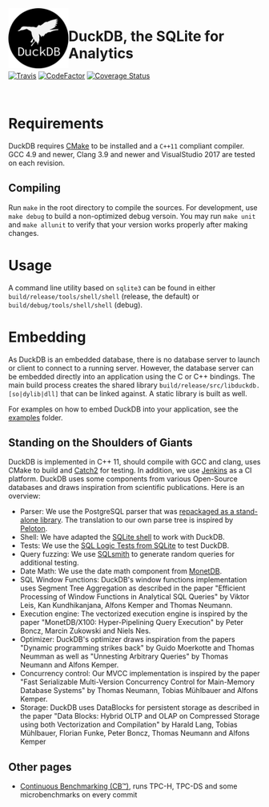 <img align="left" src="logo/duckdb-logo.png" height="120">

# DuckDB, the SQLite for Analytics
[![Travis](https://api.travis-ci.org/cwida/duckdb.svg?branch=master)](https://travis-ci.org/cwida/duckdb)
[![CodeFactor](https://www.codefactor.io/repository/github/cwida/duckdb/badge)](https://www.codefactor.io/repository/github/cwida/duckdb)
[![Coverage Status](https://coveralls.io/repos/github/cwida/duckdb/badge.svg?branch=master)](https://coveralls.io/github/cwida/duckdb?branch=master)

<br>


# Requirements
DuckDB requires [CMake](https://cmake.org) to be installed and a `C++11` compliant compiler. GCC 4.9 and newer, Clang 3.9 and newer and VisualStudio 2017 are tested on each revision.

## Compiling
Run `make` in the root directory to compile the sources. For development, use `make debug` to build a non-optimized debug versoin. You may run `make unit` and `make allunit` to verify that your version works properly after making changes.

# Usage
A command line utility based on `sqlite3` can be found in either `build/release/tools/shell/shell` (release, the default) or `build/debug/tools/shell/shell` (debug).

# Embedding
As DuckDB is an embedded database, there is no database server to launch or client to connect to a running server. However, the database server can be embedded directly into an application using the C or C++ bindings. The main build process creates the shared library `build/release/src/libduckdb.[so|dylib|dll]` that can be linked against. A static library is built as well.

For examples on how to embed DuckDB into your application, see the [examples](https://github.com/cwida/duckdb/tree/master/examples) folder.

## Standing on the Shoulders of Giants
DuckDB is implemented in C++ 11, should compile with GCC and clang, uses CMake to build and [Catch2](https://github.com/catchorg/Catch2) for testing. In addition, we use [Jenkins](https://jenkins.io) as a CI platform. DuckDB uses some components from various Open-Source databases and draws inspiration from scientific publications. Here is an overview:

* Parser: We use the PostgreSQL parser that was [repackaged as a stand-alone library](https://github.com/lfittl/libpg_query). The translation to our own parse tree is inspired by [Peloton](https://pelotondb.io).
* Shell: We have adapted the [SQLite shell](https://sqlite.org/cli.html) to work with DuckDB.
* Tests: We use the [SQL Logic Tests from SQLite](https://www.sqlite.org/sqllogictest/doc/trunk/about.wiki) to test DuckDB.
* Query fuzzing: We use [SQLsmith](https://github.com/anse1/sqlsmith) to generate random queries for additional testing.
* Date Math: We use the date math component from [MonetDB](https://www.monetdb.org).
* SQL Window Functions: DuckDB's window functions implementation uses Segment Tree Aggregation as described in the paper "Efficient Processing of Window Functions in Analytical SQL Queries" by Viktor Leis, Kan Kundhikanjana, Alfons Kemper and Thomas Neumann.
* Execution engine: The vectorized execution engine is inspired by the paper "MonetDB/X100: Hyper-Pipelining Query Execution" by Peter Boncz, Marcin Zukowski and Niels Nes.
* Optimizer: DuckDB's optimizer draws inspiration from the papers "Dynamic programming strikes back" by Guido Moerkotte and Thomas Neumman as well as "Unnesting Arbitrary Queries" by Thomas Neumann and Alfons Kemper.
* Concurrency control: Our MVCC implementation is inspired by the paper "Fast Serializable Multi-Version Concurrency Control for Main-Memory Database Systems" by Thomas Neumann, Tobias Mühlbauer and Alfons Kemper.
* Storage: DuckDB uses DataBlocks for persistent storage as described in the paper "Data Blocks: Hybrid OLTP and OLAP on Compressed Storage using both Vectorization and Compilation" by Harald Lang, Tobias Mühlbauer, Florian Funke, Peter Boncz, Thomas Neumann and Alfons Kemper

## Other pages
* [Continuous Benchmarking (CB™)](http://www.duckdb.org/benchmarking/), runs TPC-H, TPC-DS and some microbenchmarks on every commit
